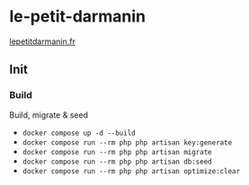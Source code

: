 # le-petit-darmanin

[lepetitdarmanin.fr](https://lepetitdarmanin.fr)


## Init

### Build

Build, migrate & seed
 
- `docker compose up -d --build`
- `docker compose run --rm php php artisan key:generate`
- `docker compose run --rm php php artisan migrate`
- `docker compose run --rm php php artisan db:seed`
- `docker compose run --rm php php artisan optimize:clear`